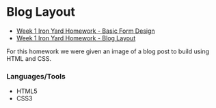 # Blog Layout

* [Week 1 Iron Yard Homework - Basic Form Design](https://github.com/samanthasheadavis/basicFormDesign)
* [Week 1 Iron Yard Homework - Blog Layout](https://github.com/samanthasheadavis/blogLayout)

For this homework we were given an image of a blog post to build using HTML and CSS.

### Languages/Tools
* HTML5
* CSS3
